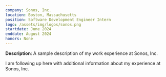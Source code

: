 ```yaml
---
company: Sonos, Inc.
location: Boston, Massachusetts
position: Software Development Engineer Intern
logo: /assets/img/logos/sonos.png
startdate: June 2024
enddate: August 2024
honors: None
---
```

**Description**: A sample description of my work experience at Sonos, Inc.

I am following up here with additional information about my experience at Sonos, Inc. 